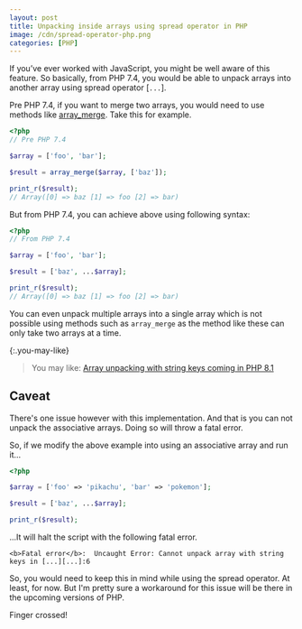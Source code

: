 ```yaml
---
layout: post
title: Unpacking inside arrays using spread operator in PHP
image: /cdn/spread-operator-php.png
categories: [PHP]
---
```


If you’ve ever worked with JavaScript, you might be well aware of this feature. So basically, from PHP 7.4, you would be able to unpack arrays into another array using spread operator [`...`].

Pre PHP 7.4, if you want to merge two arrays, you would need to use methods like [array_merge](https://www.php.net/manual/en/function.array-merge.php). Take this for example.

```php
<?php
// Pre PHP 7.4

$array = ['foo', 'bar'];

$result = array_merge($array, ['baz']);

print_r($result);
// Array([0] => baz [1] => foo [2] => bar)
```

But from PHP 7.4, you can achieve above using following syntax:

```php
<?php
// From PHP 7.4

$array = ['foo', 'bar'];

$result = ['baz', ...$array];

print_r($result);
// Array([0] => baz [1] => foo [2] => bar)
```

You can even unpack multiple arrays into a single array which is not possible using methods such as `array_merge` as the method like these can only take two arrays at a time.

{:.you-may-like}
> You may like: [Array unpacking with string keys coming in PHP 8.1](https://www.amitmerchant.com/array-unpacking-with-string-keys-coming-in-php-81/)

## Caveat

There's one issue however with this implementation. And that is you can not unpack the associative arrays. Doing so will throw a fatal error.

So, if we modify the above example into using an associative array and run it...

```php
<?php

$array = ['foo' => 'pikachu', 'bar' => 'pokemon'];

$result = ['baz', ...$array];

print_r($result);
```

...It will halt the script with the following fatal error.

```
<b>Fatal error</b>:  Uncaught Error: Cannot unpack array with string keys in [...][...]:6
```

So, you would need to keep this in mind while using the spread operator. At least, for now. But I'm pretty sure a workaround for this issue will be there in the upcoming versions of PHP.

Finger crossed!
